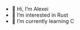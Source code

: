 - 👋 Hi, I’m Alexei
- 👀 I’m interested in Rust
- 🌱 I’m currently learning C

<!---
13xx4/13xx4 is a ✨ special ✨ repository because its `README.md` (this file) appears on your GitHub profile.
You can click the Preview link to take a look at your changes.
--->
